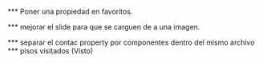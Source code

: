 \*\*\* Poner una propiedad en favoritos.

\*\*\* mejorar el slide para que se carguen de a una imagen.

\*\*\* separar el contac property por componentes dentro del mismo archivo
\*\*\* pisos visitados (Visto)
